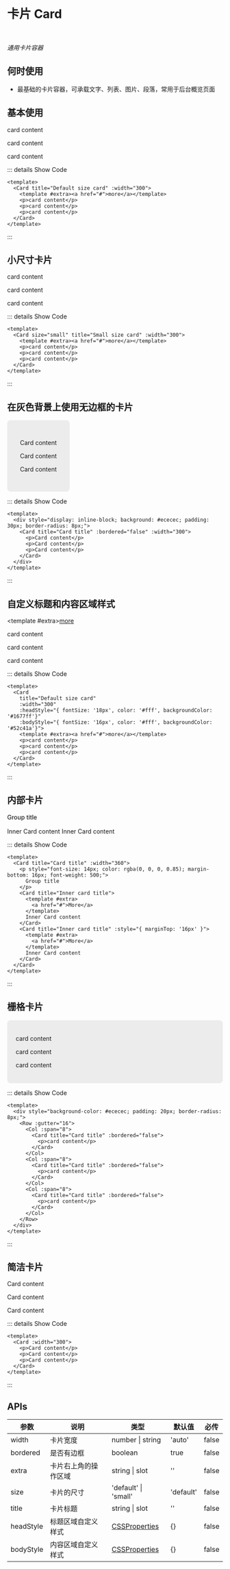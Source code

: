 # 卡片 Card

<BackTop />
<Watermark fullscreen content="Vue Amazing UI" />

<br/>

*通用卡片容器*

## 何时使用

- 最基础的卡片容器，可承载文字、列表、图片、段落，常用于后台概览页面

## 基本使用

<Card title="Default size card" :width="300">
  <template #extra><a href="#">more</a></template>
  <p>card content</p>
  <p>card content</p>
  <p>card content</p>
</Card>

::: details Show Code

```vue
<template>
  <Card title="Default size card" :width="300">
    <template #extra><a href="#">more</a></template>
    <p>card content</p>
    <p>card content</p>
    <p>card content</p>
  </Card>
</template>
```

:::

## 小尺寸卡片

<Card size="small" title="Small size card" :width="300">
  <template #extra><a href="#">more</a></template>
  <p>card content</p>
  <p>card content</p>
  <p>card content</p>
</Card>

::: details Show Code

```vue
<template>
  <Card size="small" title="Small size card" :width="300">
    <template #extra><a href="#">more</a></template>
    <p>card content</p>
    <p>card content</p>
    <p>card content</p>
  </Card>
</template>
```

:::

## 在灰色背景上使用无边框的卡片

<div style="display: inline-block; background: #ececec; padding: 30px; border-radius: 8px;">
  <Card title="Card title" :bordered="false" :width="300">
    <p>Card content</p>
    <p>Card content</p>
    <p>Card content</p>
  </Card>
</div>

::: details Show Code

```vue
<template>
  <div style="display: inline-block; background: #ececec; padding: 30px; border-radius: 8px;">
    <Card title="Card title" :bordered="false" :width="300">
      <p>Card content</p>
      <p>Card content</p>
      <p>Card content</p>
    </Card>
  </div>
</template>
```

:::

## 自定义标题和内容区域样式

<Card
  title="Default size card"
  :width="300"
  :headStyle="{ fontSize: '18px', color: '#fff', backgroundColor: '#1677ff'}"
  :bodyStyle="{ fontSize: '16px', color: '#fff', backgroundColor: '#52c41a'}">
  <template #extra><a href="#">more</a></template>
  <p>card content</p>
  <p>card content</p>
  <p>card content</p>
</Card>

::: details Show Code

```vue
<template>
  <Card
    title="Default size card"
    :width="300"
    :headStyle="{ fontSize: '18px', color: '#fff', backgroundColor: '#1677ff'}"
    :bodyStyle="{ fontSize: '16px', color: '#fff', backgroundColor: '#52c41a'}">
    <template #extra><a href="#">more</a></template>
    <p>card content</p>
    <p>card content</p>
    <p>card content</p>
  </Card>
</template>
```

:::

## 内部卡片

<Card title="Card title" :width="360">
  <p style="font-size: 14px; color: rgba(0, 0, 0, 0.85); margin-bottom: 16px; font-weight: 500;">
    Group title
  </p>
  <Card title="Inner card title">
    <template #extra>
      <a href="#">More</a>
    </template>
    Inner Card content
  </Card>
  <Card title="Inner card title" :style="{ marginTop: '16px' }">
    <template #extra>
      <a href="#">More</a>
    </template>
    Inner Card content
  </Card>
</Card>

::: details Show Code

```vue
<template>
  <Card title="Card title" :width="360">
    <p style="font-size: 14px; color: rgba(0, 0, 0, 0.85); margin-bottom: 16px; font-weight: 500;">
      Group title
    </p>
    <Card title="Inner card title">
      <template #extra>
        <a href="#">More</a>
      </template>
      Inner Card content
    </Card>
    <Card title="Inner card title" :style="{ marginTop: '16px' }">
      <template #extra>
        <a href="#">More</a>
      </template>
      Inner Card content
    </Card>
  </Card>
</template>
```

:::

## 栅格卡片

<ClientOnly>
  <div style="background-color: #ececec; padding: 20px; border-radius: 8px;">
    <Row :gutter="16">
      <Col :span="8">
        <Card title="Card title" :bordered="false">
          <p>card content</p>
        </Card>
      </Col>
      <Col :span="8">
        <Card title="Card title" :bordered="false">
          <p>card content</p>
        </Card>
      </Col>
      <Col :span="8">
        <Card title="Card title" :bordered="false">
          <p>card content</p>
        </Card>
      </Col>
    </Row>
  </div>
</ClientOnly>

::: details Show Code

```vue
<template>
  <div style="background-color: #ececec; padding: 20px; border-radius: 8px;">
    <Row :gutter="16">
      <Col :span="8">
        <Card title="Card title" :bordered="false">
          <p>card content</p>
        </Card>
      </Col>
      <Col :span="8">
        <Card title="Card title" :bordered="false">
          <p>card content</p>
        </Card>
      </Col>
      <Col :span="8">
        <Card title="Card title" :bordered="false">
          <p>card content</p>
        </Card>
      </Col>
    </Row>
  </div>
</template>
```

:::

## 简洁卡片

<Card :width="300">
  <p>Card content</p>
  <p>Card content</p>
  <p>Card content</p>
</Card>

::: details Show Code

```vue
<template>
  <Card :width="300">
    <p>Card content</p>
    <p>Card content</p>
    <p>Card content</p>
  </Card>
</template>
```

:::

## APIs

参数 | 说明 | 类型 | 默认值 | 必传
-- | -- | -- | -- | --
width | 卡片宽度 | number &#124; string | 'auto' | false
bordered | 是否有边框 | boolean | true | false
extra | 卡片右上角的操作区域 | string &#124; slot | '' | false
size | 卡片的尺寸 | 'default' &#124; 'small' | 'default' | false
title | 卡片标题 | string &#124; slot | '' | false
headStyle | 标题区域自定义样式 | [CSSProperties](https://cn.vuejs.org/api/utility-types.html#cssproperties) | {} | false
bodyStyle | 内容区域自定义样式 | [CSSProperties](https://cn.vuejs.org/api/utility-types.html#cssproperties) | {} | false

